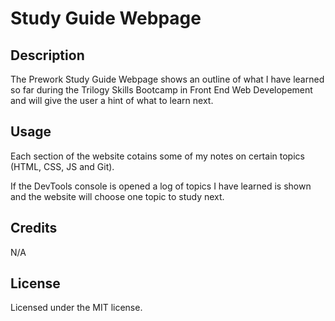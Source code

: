 # Study Guide Webpage

## Description

The Prework Study Guide Webpage shows an outline of what I have learned so far during the Trilogy Skills Bootcamp in Front End Web Developement and will give the user a hint of what to learn next.

## Usage

Each section of the website cotains some of my notes on certain topics (HTML, CSS, JS and Git).

If the DevTools console is opened a log of topics I have learned is shown and the website will choose one topic to study next.

## Credits

N/A

## License

Licensed under the MIT license.

